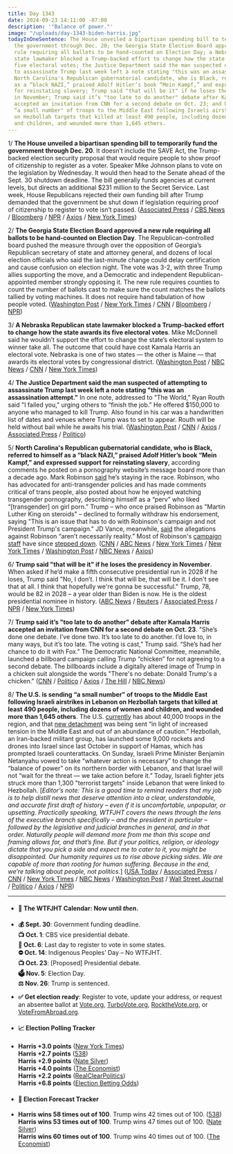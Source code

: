 ```yaml
---
title: Day 1343
date: 2024-09-23 14:11:00 -07:00
description: '"Balance of power."'
image: "/uploads/day-1343-biden-harris.jpg"
todayInOneSentence: The House unveiled a bipartisan spending bill to temporarily fund
  the government through Dec. 20; the Georgia State Election Board approved a new
  rule requiring all ballots to be hand-counted on Election Day; a Nebraska Republican
  state lawmaker blocked a Trump-backed effort to change how the state awards its
  five electoral votes; the Justice Department said the man suspected of attempting
  to assassinate Trump last week left a note stating "this was an assassination attempt";
  North Carolina's Republican gubernatorial candidate, who is Black, referred to himself
  as a “black NAZI,” praised Adolf Hitler’s book “Mein Kampf,” and expressed support
  for reinstating slavery; Trump said "that will be it" if he loses the presidency
  in November; Trump said it’s "too late to do another" debate after Kamala Harris
  accepted an invitation from CNN for a second debate on Oct. 23; and U.S. is sending
  “a small number" of troops to the Middle East following Israeli airstrikes in Lebanon
  on Hezbollah targets that killed at least 490 people, including dozens of women
  and children, and wounded more than 1,645 others.
---
```


1/ **The House unveiled a bipartisan spending bill to temporarily fund the government through Dec. 20**. It doesn’t include the SAVE Act, the Trump-backed election security proposal that would require people to show proof of citizenship to register as a voter. Speaker Mike Johnson plans to vote on the legislation by Wednesday. It would then head to the Senate ahead of the Sept. 30 shutdown deadline. The bill generally funds agencies at current levels, but directs an additional $231 million to the Secret Service. Last week, House Republicans rejected their own funding bill after Trump demanded that the government be shut down if legislation requiring proof of citizenship to register to vote isn’t passed. ([Associated Press](https://apnews.com/article/congress-government-shutdown-trump-johnson-budget-deal-d51de0cd895db687a6f5b35fc0dab13e) / [CBS News](https://www.cbsnews.com/news/government-shutdown-mike-johnson-continuing-resolution-plan/) / [Bloomberg](https://www.bloomberg.com/news/articles/2024-09-22/house-stopgap-funding-proposal-seeks-boost-for-us-secret-service) / [NPR](https://www.npr.org/2024/09/22/nx-s1-5122524/house-government-funding) / [Axios](https://www.axios.com/2024/09/22/house-unveils-three-month-stopgap-funding-bill) / [New York Times](https://www.nytimes.com/2024/09/22/us/congress-spending-deal-johnson.html))

2/ **The Georgia State Election Board approved a new rule requiring all ballots to be hand-counted on Election Day**. The Republican-controlled board pushed the measure through over the opposition of Georgia’s Republican secretary of state and attorney general, and dozens of local election officials who said the last-minute change could delay certification and cause confusion on election night. The vote was 3-2, with three Trump allies supporting the move, and a Democratic and independent Republican-appointed member  strongly opposing it. The new rule requires counties to count  the number of ballots cast to make sure the count matches the ballots tallied by voting machines. It does not require hand tabulation of how people voted. ([Washington Post](https://www.washingtonpost.com/politics/2024/09/20/trump-georgia-election-board-hand-count-ballots/) / [New York Times](https://www.nytimes.com/2024/09/20/us/elections/georgia-election-board-rules.html) / [CNN](https://www.cnn.com/2024/09/20/politics/georgia-republican-election-rules-hand-count) / [Bloomberg](https://www.bloomberg.com/news/articles/2024-09-20/georgia-risks-election-delay-by-approving-hand-counting-of-votes) / [NPR](https://www.npr.org/2024/09/20/nx-s1-5121154/georgia-election-board-hand-count-ballots))

3/ **A Nebraska Republican state lawmaker blocked a Trump-backed effort to change how the state awards its five electoral votes**. Mike McDonnell said he wouldn’t support the effort to change the state’s electoral system to winner take all. The outcome that could have cost Kamala Harris an electoral vote. Nebraska is one of two states — the other is Maine — that awards its electoral votes by congressional district. ([Washington Post](https://www.washingtonpost.com/politics/2024/09/23/nebraska-electoral-votes-mike-mcdonnell/) / [NBC News](https://www.nbcnews.com/politics/2024-election/key-nebraska-republican-opposes-changing-state-awards-electoral-votes-rcna172276) / [CNN](https://www.cnn.com/2024/09/23/politics/nebraska-election-law-trump/index.html) / [New York Times](https://www.nytimes.com/2024/09/23/us/politics/nebraska-mike-mcdonnell-electoral-vote-trump.html))

4/ **The Justice Department said the man suspected of attempting to assassinate Trump last week left a note stating "this was an assassination attempt."** In one note, addressed to “The World,” Ryan Routh said "I failed you," urging others to “finish the job.” He offered $150,000 to anyone who managed to kill Trump. Also found in his car was a handwritten list of dates and venues where Trump was to set to appear. Routh will be held without bail while he awaits his trial. ([Washington Post](https://www.washingtonpost.com/nation/2024/09/23/trump-ryan-routh-florida-threat/) / [CNN](https://www.cnn.com/2024/09/23/politics/ryan-wesley-routh-trump-assassination-attempt-letter) / [Axios](https://www.axios.com/2024/09/23/ryan-routh-trump-assassination-attempt-custody) / [Associated Press](https://apnews.com/article/trump-assassination-attempt-florida-fbi-justice-department-1295144a65f46059ce39b4ccd7288fbc) / [Politico](https://www.politico.com/news/2024/09/23/man-accused-of-attempting-to-assassinate-trump-urged-others-to-finish-the-job-00180457))

5/ **North Carolina's Republican gubernatorial candidate, who is Black, referred to himself as a “black NAZI,” praised Adolf Hitler’s book “Mein Kampf,” and expressed support for reinstating slavery**, according comments he posted on a pornography website’s message board more than a decade ago. Mark Robinson [said](https://www.nbcnews.com/politics/2024-election/mark-robinson-vows-stay-north-carolina-governor-race-cnn-report-rcna171860) he’s staying in the race. Robinson, who has advocated for anti-transgender policies and has made comments critical of trans people, also posted about how he enjoyed watching transgender pornography, describing himself as a “perv” who liked “\[transgender\] on girl porn.” Trump – who once praised Robinson as "Martin Luther King on steroids" – declined to formally withdraw his endorsement, saying "This is an issue that has to do with Robinson's campaign and not President Trump's campaign." JD Vance, meanwhile, [said](https://www.nbcnews.com/politics/2024-election/jd-vance-says-allegations-mark-robinson-arent-necessarily-reality-rcna172122) the allegations against Robinson “aren’t necessarily reality.” Most of Robinson's [campaign](https://www.axios.com/2024/09/22/mark-robinson-nc-governor-campaign-staff-resign) [staff](https://www.cnn.com/2024/09/22/politics/mark-robinson-campaign-resignations) have since [stepped down](https://www.politico.com/news/2024/09/22/mark-robinson-campaign-staff-resign-00180418). ([CNN](https://www.cnn.com/2024/09/19/politics/kfile-mark-robinson-black-nazi-pro-slavery-porn-forum) / [ABC News](https://abcnews.go.com/Politics/mark-robinson-nc-gop-gubernatorial-candidate-allegedly-made/story?id=113853944) / [New York Times](https://www.nytimes.com/2024/09/19/us/politics/mark-robinson-north-carolina-gubernatorial-race.html) / [New York Times](https://www.nytimes.com/live/2024/09/23/us/trump-harris-election) / [Washington Post](https://www.washingtonpost.com/politics/2024/09/20/mark-robinson-mein-kampf-porn-posts/) / [NBC News](https://www.nbcnews.com/politics/2024-election/trump-no-plan-pull-endorsement-mark-robinson-alleged-porn-site-scandal-rcna171988) / [Axios](https://www.axios.com/2024/09/20/north-carolina-trumps-emerging-achilles-heel))

6/ **Trump said "that will be it" if he loses the presidency in November**. When asked if he’d make a fifth consecutive presidential run in 2028 if he loses, Trump said "No, I don’t. I think that will be, that will be it. I don't see that at all. I think that hopefully we're gonna be successful." Trump, 78, would be 82 in 2028 – a year older than Biden is now. He is the oldest presidential nominee in history. ([ABC News](https://abcnews.go.com/Politics/trump-run-loses-november/story?id=113910212) / [Reuters](https://www.reuters.com/world/us/trump-says-he-will-not-run-again-if-he-loses-november-that-will-be-it-2024-09-22/) / [Associated Press](https://apnews.com/article/trump-election-2028-da72e8e1b412e85c012343fa70db4640) / [NPR](https://www.npr.org/2024/09/23/nx-s1-5123345/trump-wont-run-again-2028-election) / [New York Times](https://www.nytimes.com/2024/09/23/us/politics/trump-president-2028.html))

7/ **Trump said it’s "too late to do another" debate after Kamala Harris accepted an invitation from CNN for a second debate on Oct. 23**. "She’s done one debate. I’ve done two. It’s too late to do another. I’d love to, in many ways, but it’s too late. The voting is cast,” Trump said. “She’s had her chance to do it with Fox." The Democratic National Committee, meanwhile, launched a billboard campaign calling Trump “chicken” for not agreeing to a second debate. The billboards include a digitally altered image of Trump in a chicken suit alongside the words "There's no debate: Donald Trump's a chicken." ([CNN](https://www.cnn.com/2024/09/21/politics/presidential-debate-harris-trump-cnn/) / [Politico](https://www.politico.com/news/2024/09/21/harris-challenges-trump-to-second-debate-on-oct-23-00180362) / [Axios](https://www.axios.com/2024/09/21/harris-trump-cnn-second-debate) / [The Hill](https://thehill.com/homenews/campaign/4893567-dnc-calls-trump-chicken-for-not-accepting-second-debate-in-billboard-campaign/) / [NBC News](https://www.nbcnews.com/politics/2024-election/trump-chicken-campaign-debate-harris-rcna172168))

8/ **The U.S. is sending “a small number" of troops to the Middle East following Israeli airstrikes in Lebanon on Hezbollah targets that killed at least 490 people, including dozens of women and children, and wounded more than 1,645 others**. The U.S. [currently](https://apnews.com/article/israel-lebanon-violence-war-hezbollah-63a15fa390a94acf46ef886cc5fb88db) has about 40,000 troops in the region, and that [new detachment](https://thehill.com/policy/defense/4894354-us-troops-middle-east-tensions-israel-hezbollah-lebanon-hamas-palestinians-gaza-war/) was being sent “in light of increased tension in the Middle East and out of an abundance of caution.” Hezbollah, an Iran-backed militant group, has launched some 9,000 rockets and drones into Israel since last October in support of Hamas, which has prompted Israeli counterattacks. On Sunday, Israeli Prime Minister Benjamin Netanyahu vowed to take “whatever action is necessary” to change the “balance of power” on its northern border with Lebanon, and that Israel will not “wait for the threat — we take action before it.” Today, Israeli fighter jets struck more than 1,300 "terrorist targets" inside Lebanon that were linked to Hezbollah. \[*Editor’s note: This is a good time to remind readers that my job is to help distill news that deserve attention into a clear, understandable, and accurate first draft of history – even if it is uncomfortable, unpopular, or upsetting. Practically speaking, WTFJHT covers the news through the lens of the executive branch specifically – and the president in particular – followed by the legislative and judicial branches in general, and in that order. Naturally people will demand more from me than this scope and framing allows for, and that’s fine. But if your politics, religion, or ideology dictate that you pick a side and expect me to cater to it, you might be disappointed. Our humanity requires us to rise above picking sides. We are capable of more than rooting for human suffering. Because in the end, we’re talking about people, not politics.*\] ([USA Today](https://www.usatoday.com/story/news/world/2024/09/23/us-sends-troops-israel-lebanon-war-hezbollah/75349472007/) / [Associated Press](https://apnews.com/live/lebanon-israel-strikes-hamas-war-updates) / [CNN](https://www.cnn.com/world/live-news/israel-lebanon-hezbollah-09-23-24-intl-hnk/index.html) / [New York Times](https://www.nytimes.com/live/2024/09/23/world/gaza-israel-hamas-hezbollah) / [NBC News](https://www.nbcnews.com/news/world/israel-lebanon-hezbollah-evacuation-strikes-rcna172180) / [Washington Post](https://www.washingtonpost.com/world/2024/09/23/israel-lebanon-hezbollah-hamas-war-news-gaza/) / [Wall Street Journal](https://www.wsj.com/world/middle-east/israel-calls-on-civilians-near-hezbollah-targets-to-evacuate-as-strikes-intensify-2a2748c0) / [Politico](https://www.politico.eu/article/israel-lebanon-strike-war-kill-274-health-hezbollah/) / [Axios](https://www.axios.com/2024/09/23/israel-strikes-kill-100-lebanon-hezbollah) / [NPR](https://www.npr.org/2024/09/23/nx-s1-5123377/israel-lebanon-hezbollah-fighting))

---

* #### 📅 The WTFJHT Calendar: Now until *then*.

* **💰 Sept. 30**: Government funding deadline. \
  **📺 Oct. 1**: CBS vice presidential debate. \
  **📆 Oct. 6**: Last day to register to vote in some states. \
  **⛔️ Oct. 14**: Indigenous Peoples’ Day – No WTFJHT. \
  **📺 Oct. 23**: \[Proposed\] Presidential debate. \
  **🗳️ Nov. 5**: Election Day. \
  **⚖️ Nov. 26**: Trump is sentenced.

* **✅ Get election ready**: Register to vote, update your address, or request an absentee ballot at [Vote.org](https://www.vote.org/), [TurboVote.org](https://turbovote.org/), [RocktheVote.org](https://www.rockthevote.org/), or [VoteFromAbroad.org](https://www.votefromabroad.org/).

* #### 📈 Election Polling Tracker

* **Harris \+3.0 points** ([New York Times](https://www.nytimes.com/interactive/2024/us/elections/polls-president.html)) \
  **Harris \+2.7 points** ([538](https://projects.fivethirtyeight.com/polls/president-general/2024/national/)) \
  **Harris \+2.9 points** ([Nate Silver](https://www.natesilver.net/p/nate-silver-2024-president-election-polls-model)) \
  **Harris \+4.0 points** ([The Economist](https://www.economist.com/interactive/us-2024-election/trump-harris-polls)) \
  **Harris \+2.2 points** ([RealClearPolitics](https://www.realclearpolling.com/polls/president/general/2024/trump-vs-harris)) \
  **Harris \+6.8 points** ([Election Betting Odds](https://www.electionbettingodds.com/))

* #### 🔮 Election Forecast Tracker

* **Harris wins 58 times out of 100**. Trump wins 42 times out of 100. ([538](https://projects.fivethirtyeight.com/2024-election-forecast/)) \
  **Harris wins 53 times out of 100**. Trump wins 47 times out of 100. ([Nate Silver](https://www.natesilver.net/p/nate-silver-2024-president-election-polls-model)) \
  **Harris wins 60 times out of 100**. Trump wins 40 times out of 100. ([The Economist](https://www.economist.com/interactive/us-2024-election/prediction-model/president/))